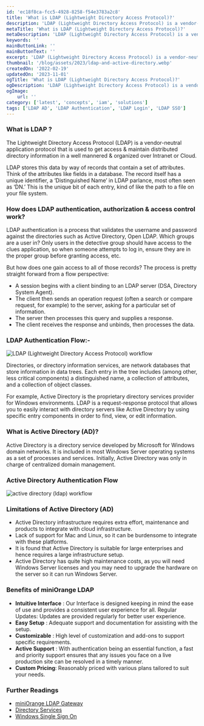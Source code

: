 ```yaml
---
id: 'ec18f8ca-fcc5-4928-8258-f54e3783a2c8'
title: 'What is LDAP (Lightweight Directory Access Protocol)?'
description: 'LDAP (Lightweight Directory Access Protocol) is a vendor-neutral application protocol that is used to get access & maintain distributed directory information in an organized manner over Intranet or Cloud. LDAP authentication work by validating the username and password against the directories such as Active Directory.'
metaTitle: 'What is LDAP (Lightweight Directory Access Protocol)?'
metaDescription: 'LDAP (Lightweight Directory Access Protocol) is a vendor-neutral application protocol that is used to get access & maintain distributed directory information in an organized manner over Intranet or Cloud. LDAP authentication work by validating the username and password against the directories such as Active Directory.'
keywords: ''
mainButtonLink: ''
mainButtonText: ''
excerpt: 'LDAP (Lightweight Directory Access Protocol) is a vendor-neutral application protocol that is used to get access & maintain distributed directory information in an organized manner over Intranet or Cloud. LDAP authentication work by validating the username and password against the directories such as Active Directory.'
thumbnail: '/blog/assets/2023/ldap-and-active-directory.webp'
createdOn: '2022-02-19'
updatedOn: '2023-11-01'
ogTitle: 'What is LDAP (Lightweight Directory Access Protocol)?'
ogDescription: 'LDAP (Lightweight Directory Access Protocol) is a vendor-neutral application protocol that is used to get access & maintain distributed directory information in an organized manner over Intranet or Cloud. LDAP authentication work by validating the username and password against the directories such as Active Directory.'
ogImage:
    url: ''
category: ['latest', 'concepts', 'iam', 'solutions']
tags: ['LDAP AD', 'LDAP Authentication', 'LDAP Login', 'LDAP SSO']
---
```


### What is LDAP ?

The Lightweight Directory Access Protocol (LDAP) is a vendor-neutral application protocol that is used to get access & maintain distributed directory information in a well mannered & organized over Intranet or Cloud.

LDAP stores this data by way of records that contain a set of attributes. Think of the attributes like fields in a database. The record itself has a unique identifier, a ‘Distinguished Name’ in LDAP parlance, most often seen as ‘DN.’ This is the unique bit of each entry, kind of like the path to a file on your file system.

### How does LDAP authentication, authorization & access control work?

LDAP authentication is a process that validates the username and password against the directories such as Active Directory, Open LDAP. Which groups are a user in? Only users in the detective group should have access to the clues application, so when someone attempts to log in, ensure they are in the proper group before granting access, etc.

But how does one gain access to all of those records? The process is pretty straight forward from a flow perspective:

- A session begins with a client binding to an LDAP server (DSA, Directory System Agent).
- The client then sends an operation request (often a search or compare request, for example) to the server, asking for a particular set of information.
- The server then processes this query and supplies a response.
- The client receives the response and unbinds, then processes the data.

### LDAP Authentication Flow:-

![LDAP (Lightweight Directory Access Protocol) workflow](/blog/assets/2023/ldap-workflow.webp)

Directories, or directory information services, are network databases that store information in data trees. Each entry in the tree includes (among other, less critical components) a distinguished name, a collection of attributes, and a collection of object classes.

For example, Active Directory is the proprietary directory services provider for Windows environments. LDAP is a request-response protocol that allows you to easily interact with directory servers like Active Directory by using specific entry components in order to find, view, or edit information.

### What is Active Directory (AD)?

Active Directory is a directory service developed by Microsoft for Windows domain networks. It is included in most Windows Server operating systems as a set of processes and services. Initially, Active Directory was only in charge of centralized domain management.

### Active Directory Authentication Flow

![active directory (ldap) workflow](/blog/assets/2023/active-directory-ldap-workflow.webp)

### Limitations of Active Directory (AD)

- Active Directory infrastructure requires extra effort, maintenance and products to integrate with cloud infrastructure.
- Lack of support for Mac and Linux, so it can be burdensome to integrate with these platforms.
- It is found that Active Directory is suitable for large enterprises and hence requires a large infrastructure setup.
- Active Directory has quite high maintenance costs, as you will need Windows Server licenses and you may need to upgrade the hardware on the server so it can run Windows Server.
 

### Benefits of miniOrange LDAP

- **Intuitive Interface** : Our Interface is designed keeping in mind the ease of use and provides a consistent user experience for all.
Regular Updates: Updates are provided regularly for better user experience.
- **Easy Setup** : Adequate support and documentation for assisting with the setup.
- **Customizable** : High level of customization and add-ons to support specific requirements.
- **Active Support** : With authentication being an essential function, a fast and priority support ensures that any issues you face on a live production site can be resolved in a timely manner.
- **Custom Pricing**: Reasonably priced with various plans tailored to suit your needs.

### Further Readings

- [miniOrange LDAP Gateway](https://www.miniorange.com/miniorange-ldap-gateway)
- [Directory Services](https://www.miniorange.com/products/directory-services)
- [Windows Single Sign On](https://www.miniorange.com/windows-single-sign-on)
